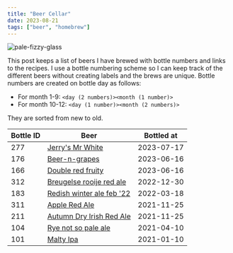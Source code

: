 ```yaml
---
title: "Beer Cellar"
date: 2023-08-21
tags: ["beer", "homebrew"]
---
```


![pale-fizzy-glass](/images/beer/pale-fizzy-glass.jpg)

This post keeps a list of beers I have brewed with bottle numbers and links to the recipes. I use a bottle numbering scheme so I can keep track of the different beers without creating labels and the brews are unique. Bottle numbers are created on bottle day as follows: 

* For month 1-9: `<day (2 numbers)><month (1 number)>` 
* For month 10-12: `<day (1 number)><month (2 numbers)>`

They are sorted from new to old.

| Bottle ID | Beer                                                                           | Bottled at |
| --------- | ------------------------------------------------------------------------------ | ---------- |
| 277       | [Jerry's Mr White](/post/jerrys-mr-white/)                                     | 2023-07-17 |
| 176       | [Beer-n-grapes](/post/fruity-double-red-and-beer-n-grapes-beer-speriment/)     | 2023-06-16 |
| 166       | [Double red fruity](/post/fruity-double-red-and-beer-n-grapes-beer-speriment/) | 2023-06-16 |
| 312       | [Breugelse rooije red ale](/post/breugelse-rooije-red-ale/)                    | 2022-12-30 |
| 183       | [Redish winter ale feb '22](/post/redish-winter-ale-februari-22/)              | 2022-03-18 |
| 311       | [Apple Red Ale](/post/apple-red-ale/)                                          | 2021-11-25 |
| 211       | [Autumn Dry Irish Red Ale](/post/autumn-dry-irish-red-ale/)                    | 2021-11-25 |
| 104       | [Rye not so pale ale](/post/rye-not-so-pale-ale)                               | 2021-04-10 |
| 101       | [Malty Ipa](/post/malty-ipa/)                                                  | 2021-01-10 |
